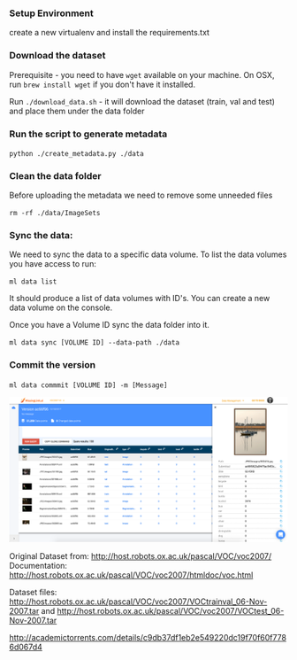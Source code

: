 ### Setup Environment
create a new virtualenv and install the requirements.txt

### Download the dataset

Prerequisite - you need to have `wget` available on your machine.
On OSX, run `brew install wget` if you don't have it installed.

Run `./download_data.sh` - it will download the dataset (train, val and test) and place them under the data folder

### Run the script to generate metadata

`python ./create_metadata.py ./data`

### Clean the data folder
Before uploading the metadata we need to remove some unneeded files


`rm -rf ./data/ImageSets`

### Sync the data:
We need to sync the data to a specific data volume. To list the data volumes you have access to run:

`ml data list`

It should produce a list of data volumes with ID's. You can create a new data volume on the console.


Once you have a Volume ID sync the data folder into it.

`ml data sync [VOLUME ID] --data-path ./data`

### Commit the version

`ml data commmit [VOLUME ID] -m [Message]`


![Query Console with Properties](resources/image1.png)



Original Dataset from: http://host.robots.ox.ac.uk/pascal/VOC/voc2007/
Documentation: http://host.robots.ox.ac.uk/pascal/VOC/voc2007/htmldoc/voc.html


Dataset files: http://host.robots.ox.ac.uk/pascal/VOC/voc2007/VOCtrainval_06-Nov-2007.tar and http://host.robots.ox.ac.uk/pascal/VOC/voc2007/VOCtest_06-Nov-2007.tar 

http://academictorrents.com/details/c9db37df1eb2e549220dc19f70f60f7786d067d4


